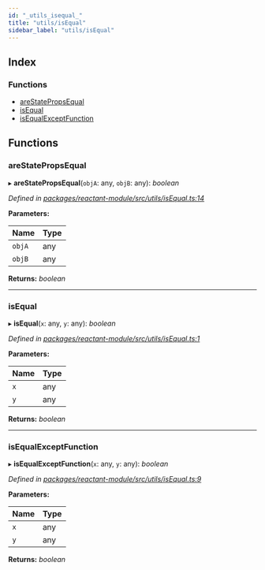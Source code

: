```yaml
---
id: "_utils_isequal_"
title: "utils/isEqual"
sidebar_label: "utils/isEqual"
---
```


## Index

### Functions

* [areStatePropsEqual](_utils_isequal_.md#arestatepropsequal)
* [isEqual](_utils_isequal_.md#isequal)
* [isEqualExceptFunction](_utils_isequal_.md#isequalexceptfunction)

## Functions

###  areStatePropsEqual

▸ **areStatePropsEqual**(`objA`: any, `objB`: any): *boolean*

*Defined in [packages/reactant-module/src/utils/isEqual.ts:14](https://github.com/unadlib/reactant/blob/1cc97a2/packages/reactant-module/src/utils/isEqual.ts#L14)*

**Parameters:**

Name | Type |
------ | ------ |
`objA` | any |
`objB` | any |

**Returns:** *boolean*

___

###  isEqual

▸ **isEqual**(`x`: any, `y`: any): *boolean*

*Defined in [packages/reactant-module/src/utils/isEqual.ts:1](https://github.com/unadlib/reactant/blob/1cc97a2/packages/reactant-module/src/utils/isEqual.ts#L1)*

**Parameters:**

Name | Type |
------ | ------ |
`x` | any |
`y` | any |

**Returns:** *boolean*

___

###  isEqualExceptFunction

▸ **isEqualExceptFunction**(`x`: any, `y`: any): *boolean*

*Defined in [packages/reactant-module/src/utils/isEqual.ts:9](https://github.com/unadlib/reactant/blob/1cc97a2/packages/reactant-module/src/utils/isEqual.ts#L9)*

**Parameters:**

Name | Type |
------ | ------ |
`x` | any |
`y` | any |

**Returns:** *boolean*
